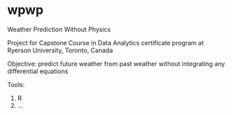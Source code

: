 # wpwp
Weather Prediction Without Physics

Project for Capstone Course in 
Data Analytics certificate program 
at Ryerson University, Toronto, Canada

Objective: predict future weather from past
weather without integrating any differential
equations

Tools:
1. R
2. ...
